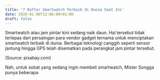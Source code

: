 ```yaml
---
title: '7 Daftar Smartwatch Terbaik di Dunia Saat Ini'
date: 2020-01-06T12:06:00+01:00
draft: false
---
```


  
Smartwatch atau jam pintar kini sedang naik daun. Hal tersebut tidak terlepas dari persaingan para vendor gadget ternama untuk menciptakan smartwatch terbaik di dunia. Berbagai teknologi canggih seperti sensor jantung hingga GPS telah disematkan pada perangkat jam pintar tersebut.  
  
  
  
  
(Source: pixabay.com)  
  
  
  
  
  
  
Nah, untuk sobat yang sedang ingin membeli smartwatch, Mister Songga punya beberapa